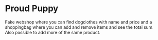 # Proud Puppy

Fake webshop where you can find dogclothes with name and price and a shoppingbag where you can add and remove items and see the total sum. Also possible to add more of the same product.


